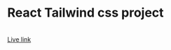 <h1>React Tailwind css project</h1>
<br/>
<a href="https://react-furniture-hasan-dev.netlify.app/">Live link</a>
